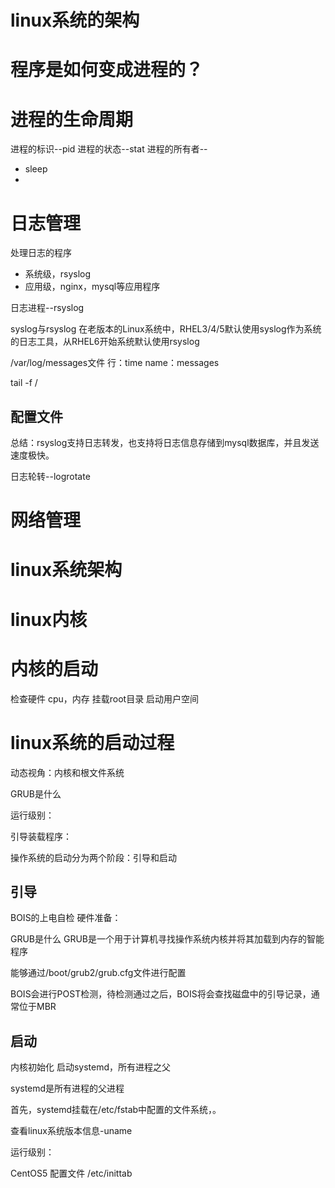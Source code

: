 # linux系统的架构



# 程序是如何变成进程的？



# 进程的生命周期


进程的标识--pid
进程的状态--stat
进程的所有者--


- sleep
- 




# 日志管理
处理日志的程序
- 系统级，rsyslog
- 应用级，nginx，mysql等应用程序





日志进程--rsyslog

syslog与rsyslog
在老版本的Linux系统中，RHEL3/4/5默认使用syslog作为系统的日志工具，从RHEL6开始系统默认使用rsyslog





/var/log/messages文件
行：time name：messages


tail -f /







## 配置文件






总结：rsyslog支持日志转发，也支持将日志信息存储到mysql数据库，并且发送速度极快。


日志轮转--logrotate





# 网络管理




# linux系统架构


# linux内核





# 内核的启动

检查硬件
cpu，内存
挂载root目录
启动用户空间






# linux系统的启动过程
动态视角：内核和根文件系统







GRUB是什么




运行级别：



引导装载程序：


操作系统的启动分为两个阶段：引导和启动

## 引导
BOIS的上电自检
硬件准备：


GRUB是什么
GRUB是一个用于计算机寻找操作系统内核并将其加载到内存的智能程序

能够通过/boot/grub2/grub.cfg文件进行配置



BOIS会进行POST检测，待检测通过之后，BOIS将会查找磁盘中的引导记录，通常位于MBR







## 启动
内核初始化
启动systemd，所有进程之父


systemd是所有进程的父进程



首先，systemd挂载在/etc/fstab中配置的文件系统，。






查看linux系统版本信息-uname











运行级别：



CentOS5
配置文件
/etc/inittab







